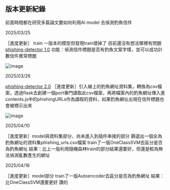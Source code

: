 ## 版本更新紀錄
前面時間都在研究多篇論文要如何利用AI model 去偵測釣魚信件

2025/03/25

［進度更新］
train 一版本的模型但發現train壞掉了
目前還沒有想法哪裡有問題
[phishing-detector 1.0](https://github.com/MocuAcqu/Chrome_test/tree/main/phishing-detector)
功能：偵測信件標題是否有釣魚文案字樣，並可以成功計數信件異常標題

![image](https://hackmd.io/_uploads/SJcVAc-T1e.png)

2025/03/26

[phishing-detector 2.0](https://github.com/yun0414/phishing-detector/tree/main)
［進度更新］引入線上的釣魚網址資料集，轉換為csv檔案，透過flask去創建一個port專門讀取此csv檔案，再將檔案內的釣魚網址傳入進contents.js中的phishingURLs作為讀取的資料，如果釣魚網址出現在信件標題也會被標示出來

![image](https://hackmd.io/_uploads/HkHIXsWTke.png)

2025/04/10

［進度更新］model與資料集部分，尚未進入到插件串接的部分
篩選出一個全為釣魚網址的資料集phishing_urls.csv檔案
train了一版OneClassSVM去區分是否為釣魚網址
結果：比上一版利用隨機森林train的部分結果還要好，但還是較為無法偵測亂數產生的網址

2025/04/16

［進度更新］model部分
train了一版Autoencoder去區分是否為釣魚網址
結果：比OneClassSVM還要更好 讚的
